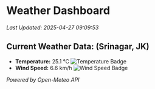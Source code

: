
# Weather Dashboard

_Last Updated: 2025-04-27 09:09:53_

## Current Weather Data: (Srinagar, JK)
- **Temperature:** 25.1 °C ![Temperature Badge](https://img.shields.io/badge/Temperature-Medium%20Temp-green)
- **Wind Speed:** 6.6 km/h ![Wind Speed Badge](https://img.shields.io/badge/Wind%20Speed-Light%20Wind-blue)

*Powered by Open-Meteo API*
